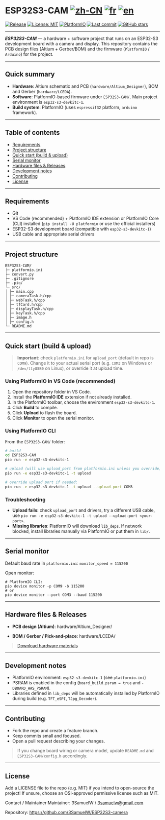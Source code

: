 # ESP32S3-CAM [![zh-CN](https://img.shields.io/badge/lang-zh--CN-green.svg)](README.zh-CN.md) [![fr](https://img.shields.io/badge/lang-fr-yellow.svg)](README.fr.md) [![en](https://img.shields.io/badge/lang-en-red.svg)](README.md)


[![Release](https://img.shields.io/github/v/release/3SamuelW/ESP32S3-camera?display_name=tag)](https://github.com/3SamuelW/ESP32S3-camera/releases) [![License: MIT](https://img.shields.io/badge/License-MIT-yellow.svg)](https://opensource.org/licenses/MIT) [![PlatformIO](https://img.shields.io/badge/PlatformIO-ESP32--S3-orange)](https://platformio.org/) [![Last commit](https://img.shields.io/github/last-commit/3SamuelW/ESP32S3-camera)](https://github.com/3SamuelW/ESP32S3-camera/commits/main) [![GitHub stars](https://img.shields.io/github/stars/3SamuelW/ESP32S3-camera?style=social)](https://github.com/3SamuelW/ESP32S3-camera/stargazers)

---

***ESP32S3-CAM*** — a hardware + software project that runs on an ESP32-S3 development board with a camera and display. This repository contains the PCB design files (Altium + Gerber/BOM) and the firmware (`PlatformIO` / `Arduino`) for the project.

---

## Quick summary

- **Hardware**: Altium schematic and PCB (`hardware/Altium_Designer`), BOM and Gerber (`hardware/LCEDA`).
- **Software**: PlatformIO-based firmware under `ESP32S3-CAM/`. Main project environment is `esp32-s3-devkitc-1`.
- **Build system**: PlatformIO (uses `espressif32` platform, `arduino` framework).

---

## Table of contents

- [Requirements](#requirements)
- [Project structure](#project-structure)
- [Quick start (build & upload)](#quick-start-build--upload)
- [Serial monitor](#serial-monitor)
- [Hardware files & Releases](#hardware-files--releases)
- [Development notes](#development-notes)
- [Contributing](#contributing)
- [License](#license)

---

## Requirements

- Git
- VS Code (recommended) + PlatformIO IDE extension
  or PlatformIO Core (CLI) installed (`pip install -U platformio` or use the official installers)
- ESP32-S3 development board (compatible with `esp32-s3-devkitc-1`)
- USB cable and appropriate serial drivers

---

## Project structure

```
ESP32S3-CAM/
├─ platformio.ini 
├─ convert.py
├─ .gitignore
├─ .pio/ 
└─ src/
│ ├─ main.cpp
│ ├─ cameraTask.h/cpp
│ ├─ webTask.h/cpp
│ ├─ tfCard.h/cpp
│ ├─ displayTask.h/cpp
│ ├─ keyTask.h/cpp
│ ├─ image.h
│ ├─ config.h
└─ README.md
```

---

## Quick start (build & upload)

> **Important**: check `platformio.ini` for `upload_port` (default in repo is `COM9`). Change it to your actual serial port (e.g. `COM3` on Windows or `/dev/ttyUSB0` on Linux), or override it at upload time.

### Using PlatformIO in VS Code (recommended)

1. Open the repository folder in VS Code.
2. Install the **PlatformIO IDE** extension if not already installed.
3. In the PlatformIO toolbar, choose the environment `esp32-s3-devkitc-1`.
4. Click **Build** to compile.
5. Click **Upload** to flash the board.
6. Click **Monitor** to open the serial monitor.

### Using PlatformIO CLI

From the `ESP32S3-CAM/` folder:

```bash
# build
cd ESP32S3-CAM
pio run -e esp32-s3-devkitc-1

# upload (will use upload_port from platformio.ini unless you override)
pio run -e esp32-s3-devkitc-1 -t upload

# override upload port if needed:
pio run -e esp32-s3-devkitc-1 -t upload --upload-port COM3
```
### Troubleshooting

- **Upload fails**: check `upload_port` and drivers, try a different USB cable, use `pio run -e esp32-s3-devkitc-1 -t upload --upload-port <your-port>`.
- **Missing libraries**: PlatformIO will download `lib_deps`. If network blocked, install libraries manually via PlatformIO or put them in `lib/`.

---

## Serial monitor

Default baud rate in `platformio.ini`: `monitor_speed = 115200`

Open monitor:

```
# PlatformIO CLI:
pio device monitor -p COM9 -b 115200
# or
pio device monitor --port COM3 --baud 115200
```

---

## Hardware files & Releases

- **PCB design (Altium)**: hardware/Altium_Designer/

- **BOM / Gerber / Pick-and-place**: hardware/LCEDA/

> [Download hardware materials](https://github.com/3SamuelW/ESP32S3-camera/releases/download/v1.0/hardware.zip)

---

## Development notes

- PlatformIO environment: `esp32-s3-devkitc-1` (see `platformio.ini`)
- PSRAM is enabled in the config (`board_build.psram = true` and `-DBOARD_HAS_PSRAM`).
- Libraries defined in `lib_deps` will be automatically installed by PlatformIO during build (e.g. `TFT_eSPI`, `TJpg_Decoder`).

---

## Contributing

- Fork the repo and create a feature branch.
- Keep commits small and focused.
- Open a pull request describing your changes.

> If you change board wiring or camera model, update `README.md` and `ESP32S3-CAM/config.h` accordingly.

---

## License

Add a LICENSE file to the repo (e.g. MIT) if you intend to open-source the project! If unsure, choose an OSI-approved permissive license such as MIT.

Contact / Maintainer
Maintainer: 3SamuelW / [3samuelw@gmail.com](mailto:3samuelw@gmail.com)

Repository: https://github.com/3SamuelW/ESP32S3-camera
